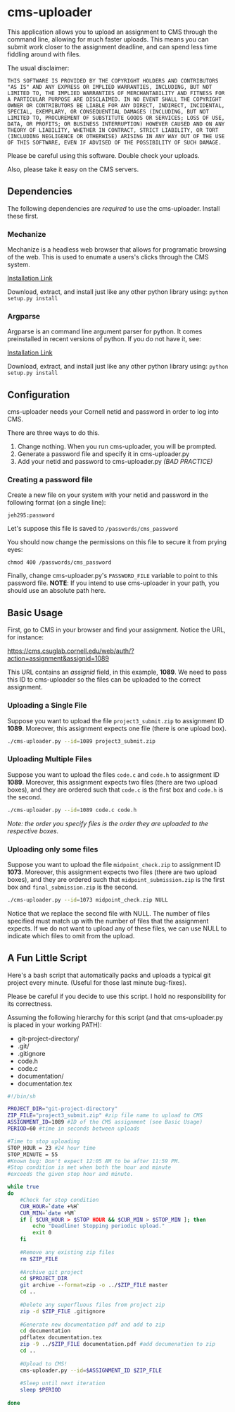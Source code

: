 cms-uploader
========

This application allows you to upload an assignment to CMS through the command line, 
allowing for much faster uploads. This means you can submit work closer to the 
assignment deadline, and can spend less time fiddling around with files.

The usual disclaimer:
```
THIS SOFTWARE IS PROVIDED BY THE COPYRIGHT HOLDERS AND CONTRIBUTORS "AS IS" AND ANY EXPRESS OR IMPLIED WARRANTIES, INCLUDING, BUT NOT LIMITED TO, THE IMPLIED WARRANTIES OF MERCHANTABILITY AND FITNESS FOR A PARTICULAR PURPOSE ARE DISCLAIMED. IN NO EVENT SHALL THE COPYRIGHT OWNER OR CONTRIBUTORS BE LIABLE FOR ANY DIRECT, INDIRECT, INCIDENTAL, SPECIAL, EXEMPLARY, OR CONSEQUENTIAL DAMAGES (INCLUDING, BUT NOT LIMITED TO, PROCUREMENT OF SUBSTITUTE GOODS OR SERVICES; LOSS OF USE, DATA, OR PROFITS; OR BUSINESS INTERRUPTION) HOWEVER CAUSED AND ON ANY THEORY OF LIABILITY, WHETHER IN CONTRACT, STRICT LIABILITY, OR TORT (INCLUDING NEGLIGENCE OR OTHERWISE) ARISING IN ANY WAY OUT OF THE USE OF THIS SOFTWARE, EVEN IF ADVISED OF THE POSSIBILITY OF SUCH DAMAGE.
```
Please be careful using this software. Double check your uploads.

Also, please take it easy on the CMS servers.

Dependencies
--------------------
The following dependencies are *required* to use the cms-uploader. Install these first.

### Mechanize

Mechanize is a headless web browser that allows for programatic browsing of the web.
This is used to enumate a users's clicks through the CMS system.

[Installation Link](http://wwwsearch.sourceforge.net/mechanize/download.html)

Download, extract, and install just like any other python library using: 
``` python setup.py install ```

### Argparse
Argparse is an command line argument parser for python. It comes preinstalled in recent versions
of python. If you do not have it, see:

[Installation Link](http://pypi.python.org/pypi/argparse)

Download, extract, and install just like any other python library using: 
``` python setup.py install ```


Configuration
-------------

cms-uploader needs your Cornell netid and password in order to log into CMS.

There are three ways to do this.

 1. Change nothing. When you run cms-uploader, you will be prompted.
 2. Generate a password file and specify it in cms-uploader.py
 3. Add your netid and password to cms-uploader.py *(BAD PRACTICE)*

### Creating a password file

Create a new file on your system with your netid and password in the
following format (on a single line):
```
jeh295:password
```
Let's suppose this file is saved to `/passwords/cms_password`

You should now change the permissions on this file to secure it from prying eyes:
```
chmod 400 /passwords/cms_password
```

Finally, change cms-uploader.py's `PASSWORD_FILE` variable to point to this password file.
__NOTE__: If you intend to use cms-uploader in your path, you should use an absolute
path here.

Basic Usage
-----------

First, go to CMS in your browser and find your assignment. Notice the URL, for instance:

https://cms.csuglab.cornell.edu/web/auth/?action=assignment&assignid=1089

This URL contains an *assignid* field, in this example, __1089__.
We need to pass this ID to cms-uploader so the files can be uploaded to the correct assignment.


### Uploading a Single File
Suppose you want to upload the file `project3_submit.zip` to assignment ID __1089__.
Moreover, this assignment expects one file (there is one upload box).

```bash
./cms-uploader.py --id=1089 project3_submit.zip
```

### Uploading Multiple Files
Suppose you want to upload the files `code.c` and `code.h` to assignment ID __1089__.
Moreover, this assignment expects two files (there are two upload boxes), and 
they are ordered such that `code.c` is the first box and `code.h` is the second.

```bash
./cms-uploader.py --id=1089 code.c code.h
```

_Note: the order you specify files is the order they are uploaded to the respective
boxes._

### Uploading only some files
Suppose you want to upload the file `midpoint_check.zip` to assignment ID __1073__.
Moreover, this assignment expects two files (there are two upload boxes), and 
they are ordered such that `midpoint_submission.zip` is the first box and `final_submission.zip` is the second.

```bash
./cms-uploader.py --id=1073 midpoint_check.zip NULL
```
Notice that we replace the second file with NULL. The number of files specified must match up with the
number of files that the assignment expects. If we do not want to upload any of these files,
we can use NULL to indicate which files to omit from the upload.

A Fun Little Script
-------------------

Here's a bash script that automatically packs and uploads a typical git project every minute.
(Useful for those last minute bug-fixes).

Please be careful if you decide to use this script. I hold no responsibility
for its correctness.

Assuming the following hierarchy for this script (and that cms-uploader.py is placed in your working PATH):

 * git-project-directory/
  * .git/
  * .gitignore
  * code.h
  * code.c
 * documentation/
  * documentation.tex


``` bash
#!/bin/sh

PROJECT_DIR="git-project-directory"
ZIP_FILE="project3_submit.zip" #zip file name to upload to CMS
ASSIGNMENT_ID=1089 #ID of the CMS assignment (see Basic Usage)
PERIOD=60 #time in seconds between uploads

#Time to stop uploading
STOP_HOUR = 23 #24 hour time
STOP_MINUTE = 55
#Known bug: Don't expect 12:05 AM to be after 11:59 PM.
#Stop condition is met when both the hour and minute
#exceeds the given stop hour and minute.

while true
do
    #Check for stop condition
    CUR_HOUR=`date +%H`
    CUR_MIN=`date +%M`
    if [ $CUR_HOUR > $STOP HOUR && $CUR_MIN > $STOP_MIN ]; then
        echo "Deadline! Stopping periodic upload."
        exit 0
    fi
    
    #Remove any existing zip files
    rm $ZIP_FILE
    
    #Archive git project
    cd $PROJECT_DIR
    git archive --format=zip -o ../$ZIP_FILE master
    cd ..
    
    #Delete any superfluous files from project zip
    zip -d $ZIP_FILE .gitignore
    
    #Generate new documentation pdf and add to zip
    cd documentation
    pdflatex documentation.tex
    zip -9 ../$ZIP_FILE documentation.pdf #add documenation to zip
    cd ..
    
    #Upload to CMS!
    cms-uploader.py --id=$ASSIGNMENT_ID $ZIP_FILE
    
    #Sleep until next iteration
    sleep $PERIOD
    
done
```
